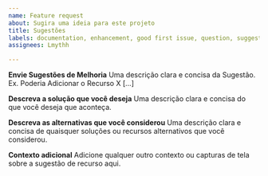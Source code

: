 ```yaml
---
name: Feature request
about: Sugira uma ideia para este projeto
title: Sugestões
labels: documentation, enhancement, good first issue, question, suggestion
assignees: Lmythh

---
```


**Envie Sugestões de Melhoria**
Uma descrição clara e concisa da Sugestão. Ex. Poderia Adicionar o Recurso X [...]

**Descreva a solução que você deseja**
Uma descrição clara e concisa do que você deseja que aconteça.

**Descreva as alternativas que você considerou**
Uma descrição clara e concisa de quaisquer soluções ou recursos alternativos que você considerou.

**Contexto adicional**
Adicione qualquer outro contexto ou capturas de tela sobre a sugestão de recurso aqui.
